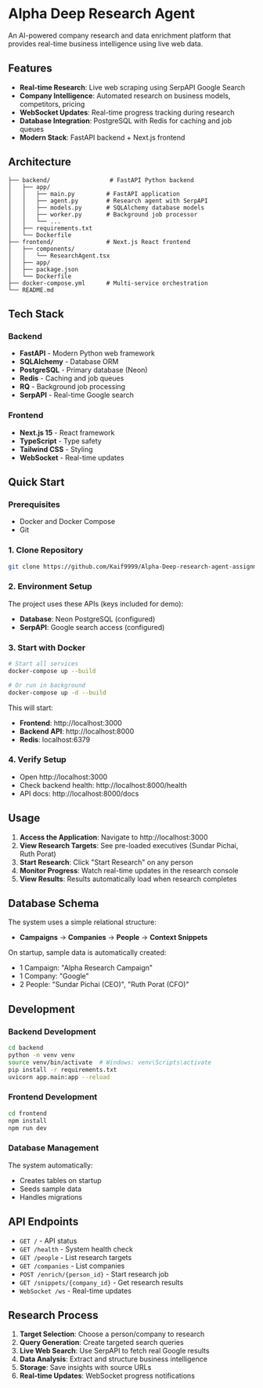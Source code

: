 # Alpha Deep Research Agent

An AI-powered company research and data enrichment platform that provides real-time business intelligence using live web data.

##  Features

- **Real-time Research**: Live web scraping using SerpAPI Google Search
- **Company Intelligence**: Automated research on business models, competitors, pricing
- **WebSocket Updates**: Real-time progress tracking during research
- **Database Integration**: PostgreSQL with Redis for caching and job queues
- **Modern Stack**: FastAPI backend + Next.js frontend

##  Architecture

```
├── backend/                 # FastAPI Python backend
│   ├── app/
│   │   ├── main.py         # FastAPI application
│   │   ├── agent.py        # Research agent with SerpAPI
│   │   ├── models.py       # SQLAlchemy database models
│   │   ├── worker.py       # Background job processor
│   │   └── ...
│   ├── requirements.txt
│   └── Dockerfile
├── frontend/               # Next.js React frontend
│   ├── components/
│   │   └── ResearchAgent.tsx
│   ├── app/
│   ├── package.json
│   └── Dockerfile
├── docker-compose.yml      # Multi-service orchestration
└── README.md
```

##  Tech Stack

### Backend
- **FastAPI** - Modern Python web framework
- **SQLAlchemy** - Database ORM
- **PostgreSQL** - Primary database (Neon)
- **Redis** - Caching and job queues
- **RQ** - Background job processing
- **SerpAPI** - Real-time Google search

### Frontend
- **Next.js 15** - React framework
- **TypeScript** - Type safety
- **Tailwind CSS** - Styling
- **WebSocket** - Real-time updates

##  Quick Start

### Prerequisites
- Docker and Docker Compose
- Git

### 1. Clone Repository
```bash
git clone https://github.com/Kaif9999/Alpha-Deep-research-agent-assignment.git

```

### 2. Environment Setup
The project uses these APIs (keys included for demo):
- **Database**: Neon PostgreSQL (configured)
- **SerpAPI**: Google search access (configured)

### 3. Start with Docker
```bash
# Start all services
docker-compose up --build

# Or run in background
docker-compose up -d --build
```

This will start:
- **Frontend**: http://localhost:3000
- **Backend API**: http://localhost:8000
- **Redis**: localhost:6379

### 4. Verify Setup
- Open http://localhost:3000
- Check backend health: http://localhost:8000/health
- API docs: http://localhost:8000/docs

## Usage

1. **Access the Application**: Navigate to http://localhost:3000
2. **View Research Targets**: See pre-loaded executives (Sundar Pichai, Ruth Porat)
3. **Start Research**: Click "Start Research" on any person
4. **Monitor Progress**: Watch real-time updates in the research console
5. **View Results**: Results automatically load when research completes

##  Database Schema

The system uses a simple relational structure:
- **Campaigns** → **Companies** → **People** → **Context Snippets**

On startup, sample data is automatically created:
- 1 Campaign: "Alpha Research Campaign"
- 1 Company: "Google"
- 2 People: "Sundar Pichai (CEO)", "Ruth Porat (CFO)"

## Development

### Backend Development
```bash
cd backend
python -m venv venv
source venv/bin/activate  # Windows: venv\Scripts\activate
pip install -r requirements.txt
uvicorn app.main:app --reload
```

### Frontend Development
```bash
cd frontend
npm install
npm run dev
```

### Database Management
The system automatically:
- Creates tables on startup
- Seeds sample data
- Handles migrations

## API Endpoints

- `GET /` - API status
- `GET /health` - System health check
- `GET /people` - List research targets
- `GET /companies` - List companies
- `POST /enrich/{person_id}` - Start research job
- `GET /snippets/{company_id}` - Get research results
- `WebSocket /ws` - Real-time updates

## Research Process

1. **Target Selection**: Choose a person/company to research
2. **Query Generation**: Create targeted search queries
3. **Live Web Search**: Use SerpAPI to fetch real Google results
4. **Data Analysis**: Extract and structure business intelligence
5. **Storage**: Save insights with source URLs
6. **Real-time Updates**: WebSocket progress notifications
